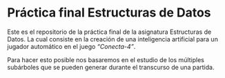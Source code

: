 # Práctica final Estructuras de Datos #

Este es el repositorio de la práctica final de la asignatura Estructuras de Datos. La cual consiste en la creación de una inteligencia artificial para un jugador automático en el juego *“Conecta-4”*.

Para hacer esto posible nos basaremos en el estudio de los múltiples subárboles que se pueden generar durante el transcurso de una partida.
